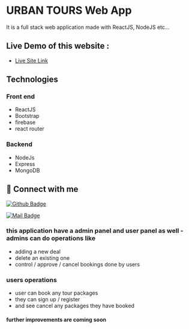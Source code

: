 # URBAN TOURS Web App

It is a full stack web application made with ReactJS, NodeJS etc...


## Live Demo of this website :

- [Live Site Link](https://urban-tours.web.app/)

## Technologies
### Front end 
+ ReactJS     
+ Bootstrap     
+ firebase 
+ react router
 

### Backend 
+ NodeJs
+ Express 
+ MongoDB 




## 🚀 Connect with me


[![Github Badge](https://img.shields.io/badge/GitHub-100000?style=for-the-badge&logo=github&logoColor=white)](https://github.com/turjoc120) 

[![Mail Badge](https://img.shields.io/badge/Gmail-D14836?style=for-the-badge&logo=gmail&logoColor=white)](turjoc120@gmail.com)

### this application have a admin panel and user panel as well - admins can do operations like 
+ adding a new deal 
+ delete an existing one 
+ control / approve / cancel bookings done by users 
 
### users operations 
+ user can book any tour packages 
+ they can sign up / register
+ and see cancel any packages they have booked 

#### further improvements are coming soon
